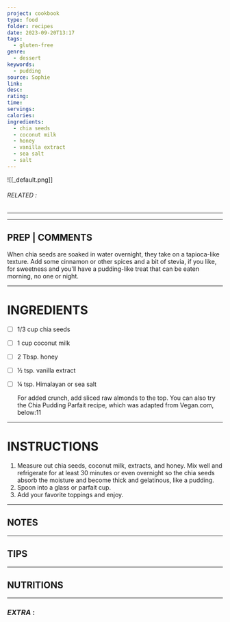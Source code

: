 ```yaml
---
project: cookbook
type: food
folder: recipes
date: 2023-09-20T13:17
tags:
  - gluten-free
genre:
  - dessert
keywords:
  - pudding
source: Sophie
link: 
desc: 
rating: 
time: 
servings: 
calories: 
ingredients:
  - chia seeds
  - coconut milk
  - honey
  - vanilla extract
  - sea salt
  - salt
---
```


![[_default.png]]
###### *RELATED* : 
---


---
## PREP | COMMENTS

When chia seeds are soaked in water overnight, they take on a tapioca-like texture. Add some cinnamon or other spices and a bit of stevia, if you like, for sweetness and you'll have a pudding-like treat that can be eaten morning, no one or night.

  

  


---
# INGREDIENTS

- [ ] 1/3 cup chia seeds
- [ ] 1 cup coconut milk
- [ ] 2 Tbsp. honey
- [ ] ½ tsp. vanilla extract
- [ ] ¼ tsp. Himalayan or sea salt

  For added crunch, add sliced raw almonds to the top. You can also try the Chia Pudding Parfait recipe, which was adapted from Vegan.com, below:11

---
# INSTRUCTIONS

1. Measure out chia seeds, coconut milk, extracts, and honey. Mix well and refrigerate for at least 30 minutes or even overnight so the chia seeds absorb the moisture and become thick and gelatinous, like a pudding.
2. Spoon into a glass or parfait cup.
3. Add your favorite toppings and enjoy.

---
## NOTES



---
## TIPS



---
## NUTRITIONS



---
### *EXTRA* :



